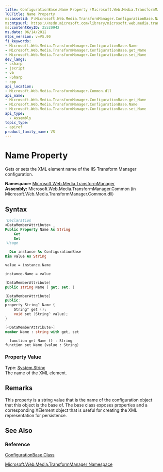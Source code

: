 ```yaml
---
title: ConfigurationBase.Name Property (Microsoft.Web.Media.TransformManager)
TOCTitle: Name Property
ms:assetid: P:Microsoft.Web.Media.TransformManager.ConfigurationBase.Name
ms:mtpsurl: https://msdn.microsoft.com/library/microsoft.web.media.transformmanager.configurationbase.name(v=VS.90)
ms:contentKeyID: 35520942
ms.date: 06/14/2012
mtps_version: v=VS.90
f1_keywords:
- Microsoft.Web.Media.TransformManager.ConfigurationBase.Name
- Microsoft.Web.Media.TransformManager.ConfigurationBase.get_Name
- Microsoft.Web.Media.TransformManager.ConfigurationBase.set_Name
dev_langs:
- csharp
- jscript
- vb
- FSharp
- cpp
api_location:
- Microsoft.Web.Media.TransformManager.Common.dll
api_name:
- Microsoft.Web.Media.TransformManager.ConfigurationBase.get_Name
- Microsoft.Web.Media.TransformManager.ConfigurationBase.Name
- Microsoft.Web.Media.TransformManager.ConfigurationBase.set_Name
api_type:
  - Assembly
topic_type:
- apiref
product_family_name: VS
---
```


# Name Property

Gets or sets the XML element name of the IIS Transform Manager configuration.

**Namespace:**  [Microsoft.Web.Media.TransformManager](microsoft-web-media-transformmanager-namespace.md)  
**Assembly:**  Microsoft.Web.Media.TransformManager.Common (in Microsoft.Web.Media.TransformManager.Common.dll)

## Syntax

```vb
'Declaration
<DataMemberAttribute> _
Public Property Name As String
    Get
    Set
'Usage

  Dim instance As ConfigurationBase
Dim value As String

value = instance.Name

instance.Name = value
```

```csharp
[DataMemberAttribute]
public string Name { get; set; }
```

```cpp
[DataMemberAttribute]
public:
property String^ Name {
    String^ get ();
    void set (String^ value);
}
```

``` fsharp
[<DataMemberAttribute>]
member Name : string with get, set
```

```jscript
  function get Name () : String
function set Name (value : String)
```

### Property Value

Type: [System.String](https://msdn.microsoft.com/library/s1wwdcbf)  
The name of the XML element.  

## Remarks

This property is a string value that is the name of the configuration object that this object is the base of. The base class exposes properties and a corresponding XElement object that is useful for creating the XML representation for persistence.

## See Also

### Reference

[ConfigurationBase Class](configurationbase-class-microsoft-web-media-transformmanager.md)

[Microsoft.Web.Media.TransformManager Namespace](microsoft-web-media-transformmanager-namespace.md)
